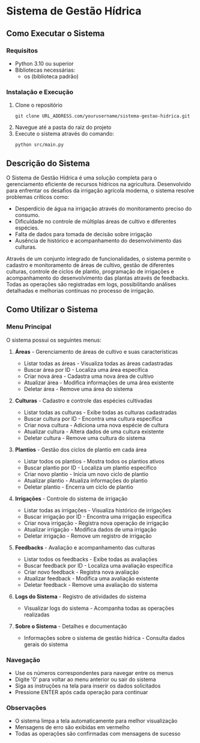 # Sistema de Gestão Hídrica

## Como Executar o Sistema

### Requisitos
- Python 3.10 ou superior
- Bibliotecas necessárias:
  - os (biblioteca padrão)

### Instalação e Execução
1. Clone o repositório
   ```
   git clone URL_ADDRESS.com/yourusername/sistema-gestao-hidrica.git
   ```
2. Navegue até a pasta do raiz do projeto
3. Execute o sistema através do comando:
   ```
   python src/main.py
   ```

## Descrição do Sistema

O Sistema de Gestão Hídrica é uma solução completa para o gerenciamento eficiente de recursos hídricos na agricultura. Desenvolvido para enfrentar os desafios da irrigação agrícola moderna, o sistema resolve problemas críticos como:

- Desperdício de água na irrigação através do monitoramento preciso do consumo.
- Dificuldade no controle de múltiplas áreas de cultivo e diferentes espécies.
- Falta de dados para tomada de decisão sobre irrigação
- Ausência de histórico e acompanhamento do desenvolvimento das culturas.

Através de um conjunto integrado de funcionalidades, o sistema permite o cadastro e monitoramento de áreas de cultivo, gestão de diferentes culturas, controle de ciclos de plantio, programação de irrigações e acompanhamento do desenvolvimento das plantas através de feedbacks. Todas as operações são registradas em logs, possibilitando análises detalhadas e melhorias contínuas no processo de irrigação.

## Como Utilizar o Sistema

### Menu Principal
O sistema possui os seguintes menus:

1. **Áreas** - Gerenciamento de áreas de cultivo e suas características
   - Listar todas as áreas - Visualiza todas as áreas cadastradas
   - Buscar área por ID - Localiza uma área específica
   - Criar nova área - Cadastra uma nova área de cultivo
   - Atualizar área - Modifica informações de uma área existente
   - Deletar área - Remove uma área do sistema

2. **Culturas** - Cadastro e controle das espécies cultivadas
   - Listar todas as culturas - Exibe todas as culturas cadastradas
   - Buscar cultura por ID - Encontra uma cultura específica
   - Criar nova cultura - Adiciona uma nova espécie de cultura
   - Atualizar cultura - Altera dados de uma cultura existente
   - Deletar cultura - Remove uma cultura do sistema

3. **Plantios** - Gestão dos ciclos de plantio em cada área
   - Listar todos os plantios - Mostra todos os plantios ativos
   - Buscar plantio por ID - Localiza um plantio específico
   - Criar novo plantio - Inicia um novo ciclo de plantio
   - Atualizar plantio - Atualiza informações do plantio
   - Deletar plantio - Encerra um ciclo de plantio

4. **Irrigações** - Controle do sistema de irrigação
   - Listar todas as irrigações - Visualiza histórico de irrigações
   - Buscar irrigação por ID - Encontra uma irrigação específica
   - Criar nova irrigação - Registra nova operação de irrigação
   - Atualizar irrigação - Modifica dados de uma irrigação
   - Deletar irrigação - Remove um registro de irrigação

5. **Feedbacks** - Avaliação e acompanhamento das culturas
   - Listar todos os feedbacks - Exibe todas as avaliações
   - Buscar feedback por ID - Localiza uma avaliação específica
   - Criar novo feedback - Registra nova avaliação
   - Atualizar feedback - Modifica uma avaliação existente
   - Deletar feedback - Remove uma avaliação do sistema

6. **Logs do Sistema** - Registro de atividades do sistema
   - Visualizar logs do sistema - Acompanha todas as operações realizadas

7. **Sobre o Sistema** - Detalhes e documentação
   - Informações sobre o sistema de gestão hídrica - Consulta dados gerais do sistema

### Navegação
- Use os números correspondentes para navegar entre os menus
- Digite '0' para voltar ao menu anterior ou sair do sistema
- Siga as instruções na tela para inserir os dados solicitados
- Pressione ENTER após cada operação para continuar

### Observações
- O sistema limpa a tela automaticamente para melhor visualização
- Mensagens de erro são exibidas em vermelho
- Todas as operações são confirmadas com mensagens de sucesso